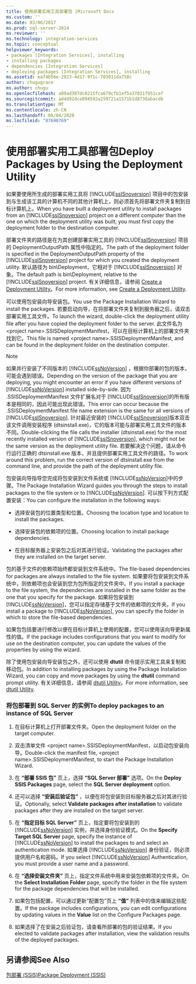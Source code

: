 ```yaml
---
title: 使用部署实用工具部署包 |Microsoft Docs
ms.custom: ''
ms.date: 03/06/2017
ms.prod: sql-server-2014
ms.reviewer: ''
ms.technology: integration-services
ms.topic: conceptual
helpviewer_keywords:
- packages [Integration Services], installing
- installing packages
- dependencies [Integration Services]
- deploying packages [Integration Services], installing
ms.assetid: eaf4b56e-2023-4d17-971c-703031da758c
author: chugugrace
ms.author: chugu
ms.openlocfilehash: a09ad307dc0215fca679cfb1ef5a37031f951caf
ms.sourcegitcommit: ad4d92dce894592a259721a1571b1d8736abacdb
ms.translationtype: MT
ms.contentlocale: zh-CN
ms.lasthandoff: 08/04/2020
ms.locfileid: "87690769"
---
```

# <a name="deploy-packages-by-using-the-deployment-utility"></a><span data-ttu-id="b46d5-102">使用部署实用工具部署包</span><span class="sxs-lookup"><span data-stu-id="b46d5-102">Deploy Packages by Using the Deployment Utility</span></span>
  <span data-ttu-id="b46d5-103">如果要使用所生成的部署实用工具将 [!INCLUDE[ssISnoversion](../includes/ssisnoversion-md.md)] 项目中的包安装到与生成该工具的计算机不同的其他计算机上，则必须首先将部署文件夹复制到目标计算机上。</span><span class="sxs-lookup"><span data-stu-id="b46d5-103">When you have built a deployment utility to install packages from an [!INCLUDE[ssISnoversion](../includes/ssisnoversion-md.md)] project on a different computer than the one on which the deployment utility was built, you must first copy the deployment folder to the destination computer.</span></span>  
  
 <span data-ttu-id="b46d5-104">部署文件夹的路径是在为其创建部署实用工具的 [!INCLUDE[ssISnoversion](../includes/ssisnoversion-md.md)] 项目的 DeploymentOutputPath 属性中指定的。</span><span class="sxs-lookup"><span data-stu-id="b46d5-104">The path of the deployment folder is specified in the DeploymentOutputPath property of the [!INCLUDE[ssISnoversion](../includes/ssisnoversion-md.md)] project for which you created the deployment utility.</span></span> <span data-ttu-id="b46d5-105">默认路径为 bin\Deployment，它相对于 [!INCLUDE[ssISnoversion](../includes/ssisnoversion-md.md)] 对象。</span><span class="sxs-lookup"><span data-stu-id="b46d5-105">The default path is bin\Deployment, relative to the [!INCLUDE[ssISnoversion](../includes/ssisnoversion-md.md)] project.</span></span> <span data-ttu-id="b46d5-106">有关详细信息，请参阅 [Create a Deployment Utility](../../2014/integration-services/create-a-deployment-utility.md)。</span><span class="sxs-lookup"><span data-stu-id="b46d5-106">For more information, see [Create a Deployment Utility](../../2014/integration-services/create-a-deployment-utility.md).</span></span>  
  
 <span data-ttu-id="b46d5-107">可以使用包安装向导安装包。</span><span class="sxs-lookup"><span data-stu-id="b46d5-107">You use the Package Installation Wizard to install the packages.</span></span> <span data-ttu-id="b46d5-108">若要启动向导，在将部署文件夹复制到服务器之后，请双击部署实用工具文件。</span><span class="sxs-lookup"><span data-stu-id="b46d5-108">To launch the wizard, double-click the deployment utility file after you have copied the deployment folder to the server.</span></span> <span data-ttu-id="b46d5-109">此文件名为 \<project name>.SSISDeploymentManifest，可以在目标计算机上的部署文件夹找到它。</span><span class="sxs-lookup"><span data-stu-id="b46d5-109">This file is named \<project name>.SSISDeploymentManifest, and can be found in the deployment folder on the destination computer.</span></span>  
  
> [!NOTE]  
>  <span data-ttu-id="b46d5-110">如果并行安装了不同版本的 [!INCLUDE[ssNoVersion](../includes/ssnoversion-md.md)] ，根据你部署的包的版本，可能会遇到错误。</span><span class="sxs-lookup"><span data-stu-id="b46d5-110">Depending on the version of the package that you are deploying, you might encounter an error if you have different versions of [!INCLUDE[ssNoVersion](../includes/ssnoversion-md.md)] installed side-by-side.</span></span> <span data-ttu-id="b46d5-111">因为 .SSISDeploymentManifest 文件扩展名对于 [!INCLUDE[ssISnoversion](../includes/ssisnoversion-md.md)]的所有版本是相同的，因此可能出现此错误。</span><span class="sxs-lookup"><span data-stu-id="b46d5-111">This error can occur because the .SSISDeploymentManifest file name extension is the same for all versions of [!INCLUDE[ssISnoversion](../includes/ssisnoversion-md.md)].</span></span> <span data-ttu-id="b46d5-112">针对最近安装的 [!INCLUDE[ssISnoversion](../includes/ssisnoversion-md.md)]版本双击该文件调用安装程序 (dtsinstall.exe)，它的版本可能与部署实用工具文件的版本不同。</span><span class="sxs-lookup"><span data-stu-id="b46d5-112">Double-clicking the file calls the installer (dtsinstall.exe) for the most recently installed version of [!INCLUDE[ssISnoversion](../includes/ssisnoversion-md.md)], which might not be the same version as the deployment utility file.</span></span> <span data-ttu-id="b46d5-113">若要解决这个问题，请从命令行运行正确的 dtsinstall.exe 版本，并且提供部署实用工具文件的路径。</span><span class="sxs-lookup"><span data-stu-id="b46d5-113">To work around this problem, run the correct version of dtsinstall.exe from the command line, and provide the path of the deployment utility file.</span></span>  
  
 <span data-ttu-id="b46d5-114">包安装向导指导您完成将包安装到文件系统或 [!INCLUDE[ssNoVersion](../includes/ssnoversion-md.md)]中的步骤。</span><span class="sxs-lookup"><span data-stu-id="b46d5-114">The Package Installation Wizard guides you through the steps to install packages to the file system or to [!INCLUDE[ssNoVersion](../includes/ssnoversion-md.md)].</span></span> <span data-ttu-id="b46d5-115">可以按下列方式配置安装：</span><span class="sxs-lookup"><span data-stu-id="b46d5-115">You can configure the installation in the following ways:</span></span>  
  
-   <span data-ttu-id="b46d5-116">选择安装包的位置类型和位置。</span><span class="sxs-lookup"><span data-stu-id="b46d5-116">Choosing the location type and location to install the packages.</span></span>  
  
-   <span data-ttu-id="b46d5-117">选择安装包的依赖项的位置。</span><span class="sxs-lookup"><span data-stu-id="b46d5-117">Choosing location to install package dependencies.</span></span>  
  
-   <span data-ttu-id="b46d5-118">在目标服务器上安装包之后对其进行验证。</span><span class="sxs-lookup"><span data-stu-id="b46d5-118">Validating the packages after they are installed on the target server.</span></span>  
  
 <span data-ttu-id="b46d5-119">包的基于文件的依赖项始终都安装到文件系统中。</span><span class="sxs-lookup"><span data-stu-id="b46d5-119">The file-based dependencies for packages are always installed to the file system.</span></span> <span data-ttu-id="b46d5-120">如果要将包安装到文件系统中，则依赖项也会安装到您为包所指定的文件夹中。</span><span class="sxs-lookup"><span data-stu-id="b46d5-120">If you install a package to the file system, the dependencies are installed in the same folder as the one that you specify for the package.</span></span> <span data-ttu-id="b46d5-121">如果将包安装到 [!INCLUDE[ssNoVersion](../includes/ssnoversion-md.md)]，您可以指定存储基于文件的依赖项的文件夹。</span><span class="sxs-lookup"><span data-stu-id="b46d5-121">If you install a package to [!INCLUDE[ssNoVersion](../includes/ssnoversion-md.md)], you can specify the folder in which to store the file-based dependencies.</span></span>  
  
 <span data-ttu-id="b46d5-122">如果包包括要进行修改以便在目标计算机上使用的配置，您可以使用该向导更新属性的值。</span><span class="sxs-lookup"><span data-stu-id="b46d5-122">If the package includes configurations that you want to modify for use on the destination computer, you can update the values of the properties by using the wizard.</span></span>  
  
 <span data-ttu-id="b46d5-123">除了使用包安装向导安装包之外，还可以使用 **dtutil** 命令提示实用工具来复制和移动包。</span><span class="sxs-lookup"><span data-stu-id="b46d5-123">In addition to installing packages by using the Package Installation Wizard, you can copy and move packages by using the **dtutil** command prompt utility.</span></span> <span data-ttu-id="b46d5-124">有关详细信息，请参阅 [dtutil Utility](dtutil-utility.md)。</span><span class="sxs-lookup"><span data-stu-id="b46d5-124">For more information, see [dtutil Utility](dtutil-utility.md).</span></span>  
  
### <a name="to-deploy-packages-to-an-instance-of-sql-server"></a><span data-ttu-id="b46d5-125">将包部署到 SQL Server 的实例</span><span class="sxs-lookup"><span data-stu-id="b46d5-125">To deploy packages to an instance of SQL Server</span></span>  
  
1.  <span data-ttu-id="b46d5-126">在目标计算机上打开部署文件夹。</span><span class="sxs-lookup"><span data-stu-id="b46d5-126">Open the deployment folder on the target computer.</span></span>  
  
2.  <span data-ttu-id="b46d5-127">双击清单文件 \<project name>.SSISDeploymentManifest，以启动包安装向导。</span><span class="sxs-lookup"><span data-stu-id="b46d5-127">Double-click the manifest file, \<project name>.SSISDeploymentManifest, to start the Package Installation Wizard.</span></span>  
  
3.  <span data-ttu-id="b46d5-128">在 **“部署 SSIS 包”** 页上，选择 **“SQL Server 部署”** 选项。</span><span class="sxs-lookup"><span data-stu-id="b46d5-128">On the **Deploy SSIS Packages** page, select the **SQL Server deployment** option.</span></span>  
  
4.  <span data-ttu-id="b46d5-129">还可以选择 **“安装后验证包”** ，以便在将包安装到目标服务器之后对其进行验证。</span><span class="sxs-lookup"><span data-stu-id="b46d5-129">Optionally, select **Validate packages after installation** to validate packages after they are installed on the target server.</span></span>  
  
5.  <span data-ttu-id="b46d5-130">在 **“指定目标 SQL Server”** 页上，指定要将包安装到的 [!INCLUDE[ssNoVersion](../includes/ssnoversion-md.md)] 实例，并选择身份验证模式。</span><span class="sxs-lookup"><span data-stu-id="b46d5-130">On the **Specify Target SQL Server** page, specify the instance of [!INCLUDE[ssNoVersion](../includes/ssnoversion-md.md)] to install the packages to and select an authentication mode.</span></span> <span data-ttu-id="b46d5-131">如果选择 [!INCLUDE[ssNoVersion](../includes/ssnoversion-md.md)] 身份验证，则必须提供用户名和密码。</span><span class="sxs-lookup"><span data-stu-id="b46d5-131">If you select [!INCLUDE[ssNoVersion](../includes/ssnoversion-md.md)] Authentication, you must provide a user name and a password.</span></span>  
  
6.  <span data-ttu-id="b46d5-132">在 **“选择安装文件夹”** 页上，指定文件系统中用来安装包依赖项的文件夹。</span><span class="sxs-lookup"><span data-stu-id="b46d5-132">On the **Select Installation Folder** page, specify the folder in the file system for the package dependencies that will be installed.</span></span>  
  
7.  <span data-ttu-id="b46d5-133">如果包包括配置，可以通过更新“配置包”页上 **“值”** 列表中的值来编辑这些配置。</span><span class="sxs-lookup"><span data-stu-id="b46d5-133">If the package includes configurations, you can edit configurations by updating values in the **Value** list on the Configure Packages page.</span></span>  
  
8.  <span data-ttu-id="b46d5-134">如果选择了在安装之后验证包，请查看所部署的包的验证结果。</span><span class="sxs-lookup"><span data-stu-id="b46d5-134">If you elected to validate packages after installation, view the validation results of the deployed packages.</span></span>  
  
## <a name="see-also"></a><span data-ttu-id="b46d5-135">另请参阅</span><span class="sxs-lookup"><span data-stu-id="b46d5-135">See Also</span></span>  
 [<span data-ttu-id="b46d5-136">包部署 &#40;SSIS&#41;</span><span class="sxs-lookup"><span data-stu-id="b46d5-136">Package Deployment &#40;SSIS&#41;</span></span>](packages/legacy-package-deployment-ssis.md)  
  
  
